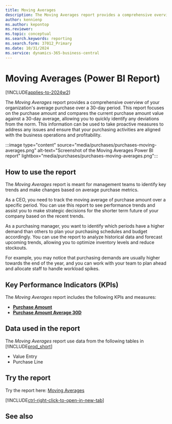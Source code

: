 ```yaml
---
title: Moving Averages
description: The Moving Averages report provides a comprehensive overview of your organization's average purchase over a 30-day period.
author: kennienp
ms.author: kepontop
ms.reviewer:
ms.topic: conceptual
ms.search.keywords: reporting
ms.search.form: 37012_Primary
ms.date: 10/31/2024
ms.service: dynamics-365-business-central
---
```

# Moving Averages (Power BI Report)

[!INCLUDE[applies-to-2024w2](includes/applies-to-2024w2.md)]

The *Moving Averages* report provides a comprehensive overview of your organization's average purchase over a 30-day period. This report focuses on the purchase amount and compares the current purchase amount value against a 30-day average, allowing you to quickly identify any deviations from the norm. This information can be used to take proactive measures to address any issues and ensure that your purchasing activities are aligned with the business operations and profitability.

:::image type="content" source="media/purchases/purchases-moving-averages.png" alt-text="Screenshot of the Moving Averages Power BI report" lightbox="media/purchases/purchases-moving-averages.png":::

## How to use the report

The *Moving Averages* report is meant for management teams to identify key trends and make changes based on average purchase metrics.

As a CEO, you need to track the moving average of purchase amount over a specific period. You can use this report to see performance trends and assist you to make strategic decisions for the shorter term future of your company based on the recent trends.
   
As a purchasing manager, you want to identify which periods have a higher demand than others to plan your purchasing schedules and budget accordingly. You can use the report to analyze historical data and forecast upcoming trends, allowing you to optimize inventory levels and reduce stockouts.

For example, you may notice that purchasing demands are usually higher towards the end of the year, and you can work with your team to plan ahead and allocate staff to handle workload spikes.

## Key Performance Indicators (KPIs)

The *Moving Averages* report includes the following KPIs and measures: 

- [**Purchase Amount**](####)
- [**Purchase Amount Average 30D**](####)

## Data used in the report

The *Moving Averages* report use data from the following tables in [!INCLUDE[prod_short](../includes/prod_short.md)]

- Value Entry
- Purchase Line

## Try the report

Try the report here: [Moving Averages](https://businesscentral.dynamics.com?page=37012)

[!INCLUDE[ctrl-right-click-to-open-in-new-tab](../includes/ctrl-right-click-to-open-in-new-tab.md)]

## See also

